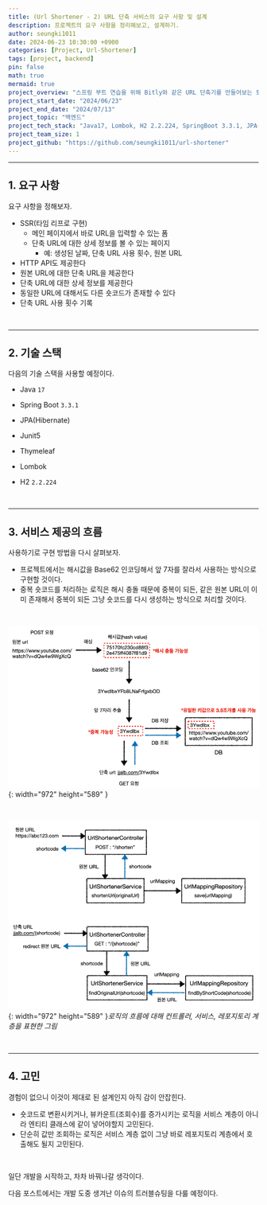```yaml
---
title: (Url Shortener - 2) URL 단축 서비스의 요구 사항 및 설계
description: 프로젝트의 요구 사항을 정리해보고, 설계하기.
author: seungki1011
date: 2024-06-23 10:30:00 +0900
categories: [Project, Url-Shortener]
tags: [project, backend]
pin: false
math: true
mermaid: true
project_overview: "스프링 부트 연습을 위해 Bitly와 같은 URL 단축기를 만들어보는 토이 프로젝트입니다."
project_start_date: "2024/06/23"
project_end_date: "2024/07/13"
project_topic: "백엔드"
project_tech_stack: "Java17, Lombok, H2 2.2.224, SpringBoot 3.3.1, JPA(Hibernate), JUnit5, Thymeleaf"
project_team_size: 1
project_github: "https://github.com/seungki1011/url-shortener"
---
```


---

## 1. 요구 사항

요구 사항을 정해보자.

* SSR(타임 리프로 구현)
  * 메인 페이지에서 바로 URL을 입력할 수 있는 폼
  * 단축 URL에 대한 상세 정보를 볼 수 있는 페이지
    * 예: 생성된 날짜, 단축 URL 사용 횟수, 원본 URL 
* HTTP API도 제공한다
* 원본 URL에 대한 단축 URL을 제공한다
* 단축 URL에 대한 상세 정보를 제공한다
* 동일한 URL에 대해서도 다른 숏코드가 존재할 수 있다
* 단축 URL 사용 횟수 기록

<br>

---

## 2. 기술 스택

다음의 기술 스택을 사용할 예정이다.

* Java `17`

* Spring Boot `3.3.1`
* JPA(Hibernate)
* Junit5
* Thymeleaf
* Lombok
* H2 `2.2.224`

<br>

---

## 3. 서비스 제공의 흐름

사용하기로 구현 방법을 다시 살펴보자.

* 프로젝트에서는 해시값을 Base62 인코딩해서 앞 7자를 잘라서 사용하는 방식으로 구현할 것이다.
* 중복 숏코드를 처리하는 로직은 해시 충돌 때문에 중복이 되든, 같은 원본 URL이 이미 존재해서 중복이 되든 그냥 숏코드를 다시 생성하는 방식으로 처리할 것이다.

<br>

![clickreq](../post_images/2024-06-23-url-shortener-project-2/improve.png){: width="972" height="589" }

<br>

![clickreq](../post_images/2024-06-23-url-shortener-project-2/design1.png){: width="972" height="589" }_로직의 흐름에 대해 컨트롤러, 서비스, 레포지토리 계층을 표현한 그림_

<br>

---

## 4. 고민

경험이 없으니 이것이 제대로 된 설계인지 아직 감이 안잡힌다.

* 숏코드로 변환시키거나, 뷰카운트(조회수)를 증가시키는 로직을 서비스 계층이 아니라 엔티티 클래스에 같이 넣어야할지 고민된다.
* 단순히 값만 조회하는 로직은 서비스 계층 없이 그냥 바로 레포지토리 계층에서 호출해도 될지 고민된다.

<br>

일단 개발을 시작하고, 차차 바꿔나갈 생각이다.

다음 포스트에서는 개발 도중 생겨난 이슈의 트러블슈팅을 다룰 예정이다.

